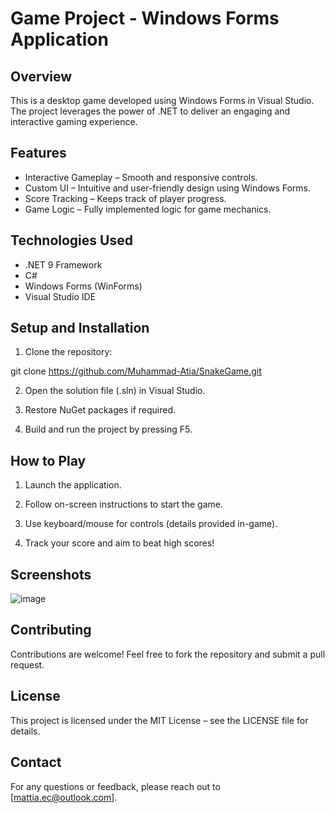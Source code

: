 # Game Project - Windows Forms Application

## Overview

This is a desktop game developed using Windows Forms in Visual Studio. The project leverages the power of .NET to deliver an engaging and interactive gaming experience.

## Features

* Interactive Gameplay – Smooth and responsive controls.
* Custom UI – Intuitive and user-friendly design using Windows Forms.
* Score Tracking – Keeps track of player progress.
* Game Logic – Fully implemented logic for game mechanics.

## Technologies Used

* .NET 9 Framework
* C#
* Windows Forms (WinForms)
* Visual Studio IDE

## Setup and Installation

1. Clone the repository:

git clone https://github.com/Muhammad-Atia/SnakeGame.git


2. Open the solution file (.sln) in Visual Studio.

3. Restore NuGet packages if required.

4. Build and run the project by pressing F5.

## How to Play

1. Launch the application.

2. Follow on-screen instructions to start the game.

3. Use keyboard/mouse for controls (details provided in-game).

4. Track your score and aim to beat high scores!

## Screenshots

![image](https://github.com/user-attachments/assets/e93c8a31-bc67-4a5d-b597-4ffc0f905661)

## Contributing

Contributions are welcome! Feel free to fork the repository and submit a pull request.

## License

This project is licensed under the MIT License – see the LICENSE file for details.

## Contact

For any questions or feedback, please reach out to [mattia.ec@outlook.com].
